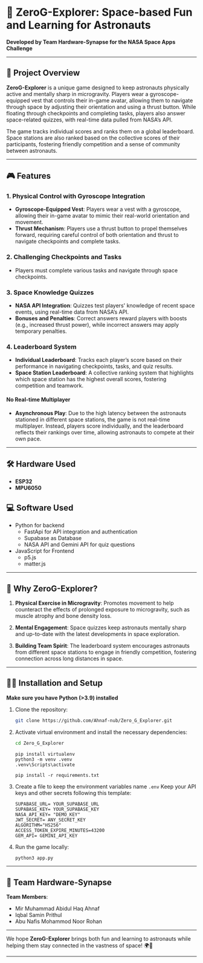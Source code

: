 # 🚀 **ZeroG-Explorer**: Space-based Fun and Learning for Astronauts

**Developed by Team Hardware-Synapse for the NASA Space Apps Challenge**

---

## 🌌 **Project Overview**
**ZeroG-Explorer** is a unique game designed to keep astronauts physically active and mentally sharp in microgravity. Players wear a gyroscope-equipped vest that controls their in-game avatar, allowing them to navigate through space by adjusting their orientation and using a thrust button. While floating through checkpoints and completing tasks, players also answer space-related quizzes, with real-time data pulled from NASA’s API.

The game tracks individual scores and ranks them on a global leaderboard. Space stations are also ranked based on the collective scores of their participants, fostering friendly competition and a sense of community between astronauts.

---

## 🎮 **Features**

### 1. **Physical Control with Gyroscope Integration**
- **Gyroscope-Equipped Vest**: Players wear a vest with a gyroscope, allowing their in-game avatar to mimic their real-world orientation and movement.
- **Thrust Mechanism**: Players use a thrust button to propel themselves forward, requiring careful control of both orientation and thrust to navigate checkpoints and complete tasks.

### 2. **Challenging Checkpoints and Tasks**
- Players must complete various tasks and navigate through space checkpoints.

### 3. **Space Knowledge Quizzes**
- **NASA API Integration**: Quizzes test players' knowledge of recent space events, using real-time data from NASA’s API.
- **Bonuses and Penalties**: Correct answers reward players with boosts (e.g., increased thrust power), while incorrect answers may apply temporary penalties.

### 4. **Leaderboard System**
- **Individual Leaderboard**: Tracks each player’s score based on their performance in navigating checkpoints, tasks, and quiz results.
- **Space Station Leaderboard**: A collective ranking system that highlights which space station has the highest overall scores, fostering competition and teamwork.

#### **No Real-time Multiplayer**
- **Asynchronous Play**: Due to the high latency between the astronauts stationed in different space stations, the game is not real-time multiplayer. Instead, players score individually, and the leaderboard reflects their rankings over time, allowing astronauts to compete at their own pace.

---

## 🛠 **Hardware Used**
- **ESP32**
- **MPU6050**

## 💻 **Software Used**
- Python for backend
  - FastApi for API integration and authentication
  - Supabase as Database
  - NASA API and Gemini API for quiz questions
- JavaScript for Frontend
  - p5.js
  - matter.js

---

## 🌠 **Why ZeroG-Explorer?**

1. **Physical Exercise in Microgravity**: Promotes movement to help counteract the effects of prolonged exposure to microgravity, such as muscle atrophy and bone density loss.
   
2. **Mental Engagement**: Space quizzes keep astronauts mentally sharp and up-to-date with the latest developments in space exploration.

3. **Building Team Spirit**: The leaderboard system encourages astronauts from different space stations to engage in friendly competition, fostering connection across long distances in space.

---

## 👩‍💻 **Installation and Setup**

**Make sure you have Python (>3.9) installed**

1. Clone the repository:
   ```bash
   git clone https://github.com/Ahnaf-nub/Zero_G_Explorer.git
   ```

2. Activate virtual environment and install the necessary dependencies:
   ```bash
   cd Zero_G_Explorer
   ```
   ```
   pip install virtualenv
   python3 -m venv .venv
   .venv\Scripts\activate
   ```
   ```
   pip install -r requirements.txt
   ```
3. Create a file to keep the environment variables name ` .env `
   Keep your API keys and other secrets following this template:
   ```
   SUPABASE_URL= YOUR_SUPABASE_URL
   SUPABASE_KEY= YOUR_SUPABASE_KEY
   NASA_API_KEY= "DEMO_KEY"
   JWT_SECRET= ANY_SECRET_KEY
   ALGORITHM="HS256"
   ACCESS_TOKEN_EXPIRE_MINUTES=43200
   GEM_API= GEMINI_API_KEY
   ```
4. Run the game locally:
   ```bash
   python3 app.py
   ```

---


## 👥 **Team Hardware-Synapse**
**Team Members**:
- Mir Muhammad Abidul Haq Ahnaf
- Iqbal Samin Prithul
- Abu Nafis Mohammod Noor Rohan

---

We hope **ZeroG-Explorer** brings both fun and learning to astronauts while helping them stay connected in the vastness of space! 🌍🚀

---
